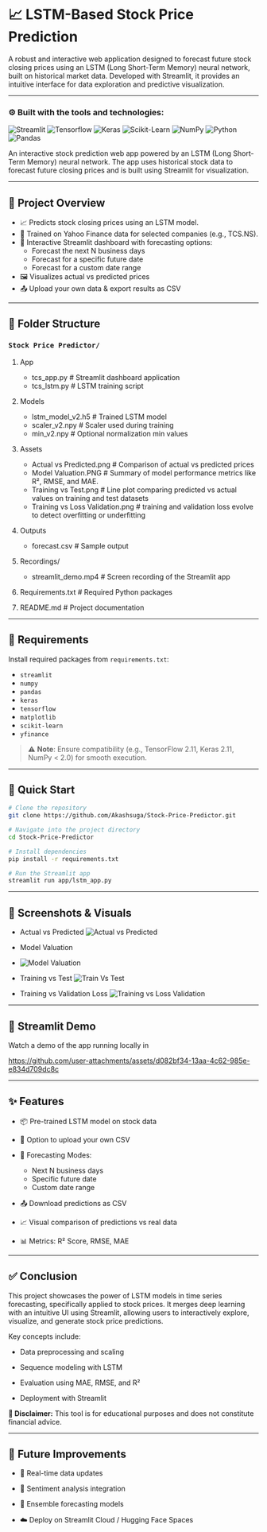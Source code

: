 
# 📈 LSTM-Based Stock Price Prediction

A robust and interactive web application designed to forecast future stock closing prices using an LSTM (Long Short-Term Memory) neural network, built on historical market data. Developed with Streamlit, it provides an intuitive interface for data exploration and predictive visualization.


---

### ⚙️ Built with the tools and technologies:

<p>
    <img src="https://img.shields.io/badge/-Streamlit-000000?style=for-the-badge&logo=streamlit&logoColor=white" alt="Streamlit">
    <img src="https://img.shields.io/badge/-Tensorflow-FF6F00?style=for-the-badge&logo=tensorflow&logoColor=white" alt="Tensorflow">
    <img src="https://img.shields.io/badge/-Keras-D00000?style=for-the-badge&logo=keras&logoColor=white" alt="Keras">
    <img src="https://img.shields.io/badge/-ScikitLearn-F7931E?style=for-the-badge&logo=scikit-learn&logoColor=white" alt="Scikit-Learn">
    <img src="https://img.shields.io/badge/-NumPy-013243?style=for-the-badge&logo=numpy&logoColor=white" alt="NumPy">
    <img src="https://img.shields.io/badge/-Python-3776AB?style=for-the-badge&logo=python&logoColor=white" alt="Python">
    <img src="https://img.shields.io/badge/-Pandas-150458?style=for-the-badge&logo=pandas&logoColor=white" alt="Pandas">
</p>

An interactive stock prediction web app powered by an LSTM (Long Short-Term Memory) neural network. The app uses historical stock data to forecast future closing prices and is built using Streamlit for visualization.

---

## 🧠 Project Overview

- 📈 Predicts stock closing prices using an LSTM model.
- 💾 Trained on Yahoo Finance data for selected companies (e.g., TCS.NS).
- 🧭 Interactive Streamlit dashboard with forecasting options:
  - Forecast the next N business days
  - Forecast for a specific future date
  - Forecast for a custom date range
- 🖼️ Visualizes actual vs predicted prices
- 📤 Upload your own data & export results as CSV

---

## 📁 Folder Structure

### `Stock Price Predictor/`

1. App
   - tcs_app.py # Streamlit dashboard application
   - tcs_lstm.py # LSTM training script

2. Models
   - lstm_model_v2.h5 # Trained LSTM model
   - scaler_v2.npy # Scaler used during training
   - min_v2.npy # Optional normalization min values

3. Assets
   - Actual vs Predicted.png # Comparison of actual vs predicted prices
   - Model Valuation.PNG # Summary of model performance metrics like R², RMSE, and MAE.
   - Training vs Test.png # Line plot comparing predicted vs actual values on training and test datasets
   - Training vs Loss Validation.png # training and validation loss evolve to detect overfitting or underfitting

4. Outputs
   - forecast.csv # Sample output
     
5. Recordings/
   -  streamlit_demo.mp4 # Screen recording of the Streamlit app

6. Requirements.txt # Required Python packages

7.  README.md # Project documentation

---


## 🧾 Requirements

Install required packages from `requirements.txt`:

- `streamlit`
- `numpy`
- `pandas`
- `keras`
- `tensorflow`
- `matplotlib`
- `scikit-learn`
- `yfinance`

> ⚠️ **Note**: Ensure compatibility (e.g., TensorFlow 2.11, Keras 2.11, NumPy < 2.0) for smooth execution.

---

## 🚀 Quick Start

```bash
# Clone the repository
git clone https://github.com/Akashsuga/Stock-Price-Predictor.git

# Navigate into the project directory
cd Stock-Price-Predictor

# Install dependencies
pip install -r requirements.txt

# Run the Streamlit app
streamlit run app/lstm_app.py


```

---

## 📸 Screenshots & Visuals
- Actual vs Predicted ![Actual vs Predicted](https://github.com/user-attachments/assets/f6bd8c2d-5a24-4d31-972e-66aaca14c76c)

- Model Valuation
- ![Model Valuation](https://github.com/user-attachments/assets/8217fa89-c307-4499-8cab-95b5a2e2590b)

- Training vs Test ![Train Vs Test](https://github.com/user-attachments/assets/591fabeb-a692-41e6-b846-27b3c6c95ada)

  
- Training vs Validation Loss ![Training vs Loss Validation](https://github.com/user-attachments/assets/422fcab1-72d3-478c-9e16-50ffe14e812e)


---

## 🎥 Streamlit Demo
Watch a demo of the app running locally in


https://github.com/user-attachments/assets/d082bf34-13aa-4c62-985e-e834d709dc8c


---

## ✨ Features

- 📦 Pre-trained LSTM model on stock data

- 📂 Option to upload your own CSV

- 🔁 Forecasting Modes:
  - Next N business days
  - Specific future date
  - Custom date range

- 📤 Download predictions as CSV

- 📈 Visual comparison of predictions vs real data

- 📊 Metrics: R² Score, RMSE, MAE

---

## ✅ Conclusion

This project showcases the power of LSTM models in time series forecasting, specifically applied to stock prices. It merges deep learning with an intuitive UI using Streamlit, allowing users to interactively explore, visualize, and generate stock price predictions.

Key concepts include:

- Data preprocessing and scaling

- Sequence modeling with LSTM

- Evaluation using MAE, RMSE, and R²

- Deployment with Streamlit

**🚫 Disclaimer:** This tool is for educational purposes and does not constitute financial advice.

---

## 🌱 Future Improvements

- 📡 Real-time data updates

- 🧠 Sentiment analysis integration

- 🧮 Ensemble forecasting models

- ☁️ Deploy on Streamlit Cloud / Hugging Face Spaces

